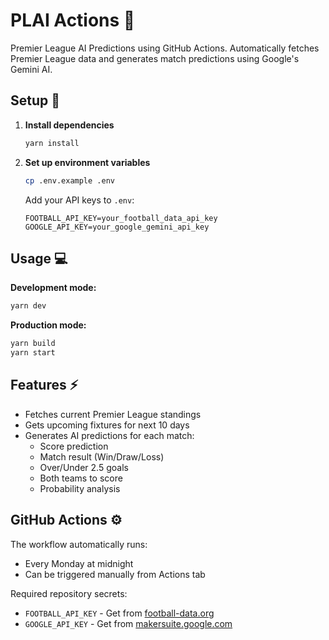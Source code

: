 # PLAI Actions 🎯

Premier League AI Predictions using GitHub Actions. Automatically fetches Premier League data and generates match predictions using Google's Gemini AI.

## Setup 🚀

1. **Install dependencies**
   ```bash
   yarn install
   ```

2. **Set up environment variables**
   ```bash
   cp .env.example .env
   ```
   Add your API keys to `.env`:
   ```env
   FOOTBALL_API_KEY=your_football_data_api_key
   GOOGLE_API_KEY=your_google_gemini_api_key
   ```

## Usage 💻

**Development mode:**
```bash
yarn dev
```

**Production mode:**
```bash
yarn build
yarn start
```

## Features ⚡

- Fetches current Premier League standings
- Gets upcoming fixtures for next 10 days
- Generates AI predictions for each match:
  - Score prediction
  - Match result (Win/Draw/Loss)
  - Over/Under 2.5 goals
  - Both teams to score
  - Probability analysis

## GitHub Actions ⚙️

The workflow automatically runs:
- Every Monday at midnight
- Can be triggered manually from Actions tab

Required repository secrets:
- `FOOTBALL_API_KEY` - Get from [football-data.org](https://www.football-data.org/)
- `GOOGLE_API_KEY` - Get from [makersuite.google.com](https://makersuite.google.com/app/apikey)
